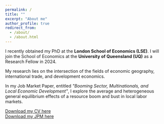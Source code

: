 ```yaml
---
permalink: /
title: ""
excerpt: "About me"
author_profile: true
redirect_from: 
  - /about/
  - /about.html
---
```


I recently obtained my PhD at the <b>London School of Economics (LSE)</b>. I will join the School of Economics at the <b>University of Queensland (UQ)</b> as a Research Fellow in 2024.

My research lies on the intersection of the fields of economic geography, international trade, and development economics. 

In my Job Market Paper, entitled <i>"Booming Sector, Multinationals, and Local Economic Development"</i>, I explore the average and heterogeneous general equilibrium effects of a resource boom and bust in local labor markets.

[Download my CV here](https://juandanielsotodiaz.github.io/site/files/JuanSotoDiaz_CV.pdf)          
[Download my JPM here](https://papers.ssrn.com/sol3/papers.cfm?abstract_id=4460735)   

   

